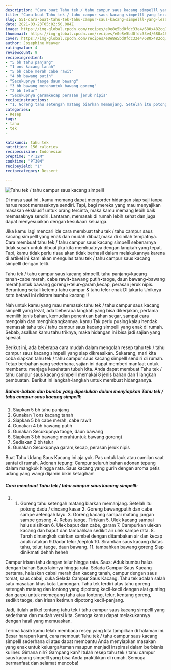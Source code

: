 ```yaml
---
description: "Cara buat Tahu tek / tahu campur saus kacang simpelll yang lezat dan Mudah Dibuat"
title: "Cara buat Tahu tek / tahu campur saus kacang simpelll yang lezat dan Mudah Dibuat"
slug: 551-cara-buat-tahu-tek-tahu-campur-saus-kacang-simpelll-yang-lezat-dan-mudah-dibuat
date: 2021-03-23T05:02:50.084Z
image: https://img-global.cpcdn.com/recipes/e0e8e5bd0fdc33e4/680x482cq70/tahu-tek-tahu-campur-saus-kacang-simpelll-foto-resep-utama.jpg
thumbnail: https://img-global.cpcdn.com/recipes/e0e8e5bd0fdc33e4/680x482cq70/tahu-tek-tahu-campur-saus-kacang-simpelll-foto-resep-utama.jpg
cover: https://img-global.cpcdn.com/recipes/e0e8e5bd0fdc33e4/680x482cq70/tahu-tek-tahu-campur-saus-kacang-simpelll-foto-resep-utama.jpg
author: Josephine Weaver
ratingvalue: 4
reviewcount: 9
recipeingredient:
- "5 bh tahu panjang"
- "1 ons kacang tanah"
- "5 bh cabe merah cabe rawit"
- "4 bh bawang putih"
- "Secukupnya taoge daun bawang"
- "3 bh bawang merahuntuk bawang goreng"
- "2 bh telur"
- "Secukupnya garamkecap perasan jeruk nipis"
recipeinstructions:
- "1. Goreng tahu setengah matang biarkan memanjang. Setelah itu potong dadu / cincang kasar 2. Goreng bawangputih dan cabe sampe aetengah layu. 3. Goreng kacang sampai matang jangan sampe gosong. 4. Rebus taoge. Tiriskan 5. Ulek kacang sampai halus sisihkan 6. Ulek baput dan cabe, garam 7. Campurkan ulekan kacang dan baput dan tambahkan sedikit air ulek sampe rata. 8. Taroh dimangkok cairkan sambel dengan ditambakan air dan kecap aduk ratakan 9.Dadar telor /ceplok 10. Siramkan saus kacang diatas tahu, telur, taoge, daun bawang. 11. tambahkan bawang goreng Siap dinikmati dehhh heheh"
categories:
- Resep
tags:
- tahu
- tek
- 

katakunci: tahu tek  
nutrition: 156 calories
recipecuisine: Indonesian
preptime: "PT12M"
cooktime: "PT30M"
recipeyield: "1"
recipecategory: Dessert

---
```



![Tahu tek / tahu campur saus kacang simpelll](https://img-global.cpcdn.com/recipes/e0e8e5bd0fdc33e4/680x482cq70/tahu-tek-tahu-campur-saus-kacang-simpelll-foto-resep-utama.jpg)

Di masa  saat ini , kamu memang dapat mengorder hidangan siap saji tanpa harus repot memasaknya sendiri. Tapi, bagi mereka yang mau menyajikan masakan eksklusif untuk orang tercinta, maka kamu memang lebih baik memasaknya sendiri. Lantaran, memasak di rumah lebih sehat dan juga dapat menyesuaikan dengan kesukaan keluarga.

Jika kamu lagi mencari ide cara membuat tahu tek / tahu campur saus kacang simpelll yang enak dan mudah dibuat,maka di sinilah tempatnya. Cara membuat tahu tek / tahu campur saus kacang simpelll  sebenarnya tidak susah untuk dibuat jika kita membuatnya dengan langkah yang tepat. Tapi, kamu tidak perlu risau akan tidak berhasil dalam melakukannya 
karena di artikel ini kami akan mengulas tahu tek / tahu campur saus kacang simpelll dengan teliti.  

Tahu tek / tahu campur saus kacang simpelll. tahu panjang•kacang tanah•cabe merah, cabe rawit•bawang putih•taoge, daun bawang•bawang merah(untuk bawang goreng)•telur•garam,kecap, perasan jeruk nipis. Beruntung sekali ketemu tahu campur &amp; tahu telor enak DI jakarta Uniknya soto betawi ini disiram bumbu kacang !!

Nah untuk kamu yang mau memasak tahu tek / tahu campur saus kacang simpelll yang lezat, ada beberapa langkah yang bisa dikerjakan, pertama memilih jenis bahan, kemudian penentuan bahan segar, sampai cara mengolah dan menghidangkannya. kamu Tak perlu pusing kalau hendak memasak tahu tek / tahu campur saus kacang simpelll yang enak di rumah. Sebab, asalkan kamu  tahu triknya, maka hidangan ini bisa jadi sajian yang spesial.

Berikut ini, ada beberapa cara mudah dalam mengolah resep tahu tek / tahu campur saus kacang simpelll yang siap dikreasikan. Sekarang, mari kita coba siapkan tahu tek / tahu campur saus kacang simpelll sendiri di rumah. Tetap berbahan yang sederhana, sajian ini dapat memberi manfaat untuk membantu menjaga kesehatan tubuh kita. Anda dapat membuat Tahu tek / tahu campur saus kacang simpelll memakai 8 jenis bahan dan 1 langkah pembuatan. Berikut ini langkah-langkah untuk membuat hidangannya.

<!--inarticleads1-->

##### Bahan-bahan dan bumbu yang diperlukan dalam menyiapkan Tahu tek / tahu campur saus kacang simpelll:

1. Siapkan 5 bh tahu panjang
1. Gunakan 1 ons kacang tanah
1. Siapkan 5 bh cabe merah, cabe rawit
1. Gunakan 4 bh bawang putih
1. Gunakan Secukupnya taoge, daun bawang
1. Siapkan 3 bh bawang merah(untuk bawang goreng)
1. Sediakan 2 bh telur
1. Gunakan Secukupnya garam,kecap, perasan jeruk nipis


Buat Tahu Udang Saus Kacang ini aja yuk. Pas untuk lauk atau camilan saat santai di rumah. Adonan tepung: Campur seluruh bahan adonan tepung dalam mangkuk hingga rata. Saus kacang yang gurih dengan aroma petis udang yang wangi dijamin bikin ketagihan! 

<!--inarticleads2-->

##### Cara membuat Tahu tek / tahu campur saus kacang simpelll:

1. 1. Goreng tahu setengah matang biarkan memanjang. Setelah itu potong dadu / cincang kasar 2. Goreng bawangputih dan cabe sampe aetengah layu. 3. Goreng kacang sampai matang jangan sampe gosong. 4. Rebus taoge. Tiriskan 5. Ulek kacang sampai halus sisihkan 6. Ulek baput dan cabe, garam 7. Campurkan ulekan kacang dan baput dan tambahkan sedikit air ulek sampe rata. 8. Taroh dimangkok cairkan sambel dengan ditambakan air dan kecap aduk ratakan 9.Dadar telor /ceplok 10. Siramkan saus kacang diatas tahu, telur, taoge, daun bawang. 11. tambahkan bawang goreng Siap dinikmati dehhh heheh


Campur irisan tahu dengan telur hingga rata. Saus: Aduk bumbu halus dengan bahan Saus lainnya hingga rata. Selada Campur Saus Kacang pertama, haluskan cabai merah dan kacang tanah, campur dengan saus tomat, saus cabai, cuka Selada Campur Saus Kacang. Tahu tek adalah salah satu masakan khas kota Lamongan. Tahu tek terdiri atas tahu goreng setengah matang dan lontong yang dipotong kecil-kecil dengan alat gunting dan garpu untuk memegang tahu atau lontong, telur, kentang goreng, sedikit taoge, dan irisan ketimun dipotong kecil-panjang. 

Jadi, itulah artikel tentang  tahu tek / tahu campur saus kacang simpelll  yang sederhana dan mudah versi kita. Semoga kamu dapat melakukannya dengan hasil yang memuaskan. 

Terima kasih kamu telah membaca resep yang kita tampilkan di halaman ini. Besar harapan kami, cara membuat  Tahu tek / tahu campur saus kacang simpelll sederhana di atas dapat membantu Anda menyiapkan masakan yang enak untuk keluarga/teman maupun menjadi inspirasi dalam berbisnis kuliner. Gimana nih? Gampang kan? Itulah resep tahu tek / tahu campur saus kacang simpelll yang bisa Anda praktikkan di rumah. Semoga bermanfaat dan selamat mencoba!

